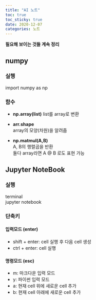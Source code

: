 ```yaml
---
title: "AI 노트"
toc: true
toc_sticky: true
date: 2020-12-07
categories: 노트
---
```


**필요해 보이는 것들 계속 정리**  

## numpy

### 실행
import numpy as np  

### 함수
- **np.array(list)** 
list를 array로 변환  

- **arr.shape**  
array의 모양(차원)을 알려줌  

- **np.matmul(A,B)**  
A, B의 행렬곱을 반환  
둘다 array라면 A @ B 로도 표현 가능  





## Jupyter NoteBook

### 실행
terminal  
jupyter notebook  

### 단축키  

#### 입력모드 (enter)
- shift + enter: cell 실행 후 다음 cell 생성
- ctrl + enter: cell 실행

#### 명령모드 (esc)  
- m: 마크다운 입력 모드  
- y: 파이썬 입력 모드  
- a: 현재 cell 위에 새로운 cell 추가
- b: 현재 cell 아래에 새로운 cell 추가





